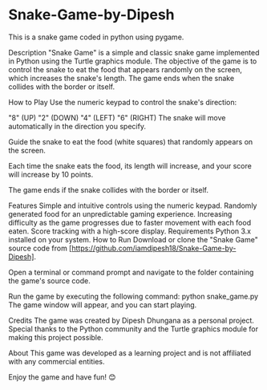 # Snake-Game-by-Dipesh
This is a snake game coded in python using pygame.

Description
"Snake Game" is a simple and classic snake game implemented in Python using the Turtle graphics module. The objective of the game is to control the snake to eat the food that appears randomly on the screen, which increases the snake's length. The game ends when the snake collides with the border or itself.

How to Play
Use the numeric keypad to control the snake's direction:

"8" (UP)
"2" (DOWN)
"4" (LEFT)
"6" (RIGHT)
The snake will move automatically in the direction you specify.

Guide the snake to eat the food (white squares) that randomly appears on the screen.

Each time the snake eats the food, its length will increase, and your score will increase by 10 points.

The game ends if the snake collides with the border or itself.

Features
Simple and intuitive controls using the numeric keypad.
Randomly generated food for an unpredictable gaming experience.
Increasing difficulty as the game progresses due to faster movement with each food eaten.
Score tracking with a high-score display.
Requirements
Python 3.x installed on your system.
How to Run
Download or clone the "Snake Game" source code from [https://github.com/iamdipesh18/Snake-Game-by-Dipesh].

Open a terminal or command prompt and navigate to the folder containing the game's source code.

Run the game by executing the following command:
python snake_game.py
The game window will appear, and you can start playing.

Credits
The game was created by Dipesh Dhungana as a personal project.
Special thanks to the Python community and the Turtle graphics module for making this project possible.

About
This game was developed as a learning project and is not affiliated with any commercial entities.

Enjoy the game and have fun! 😊
